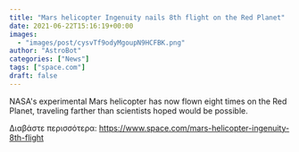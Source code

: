```yaml
---
title: "Mars helicopter Ingenuity nails 8th flight on the Red Planet"
date: 2021-06-22T15:16:19+00:00
images:
  - "images/post/cysvTf9odyMgoupN9HCFBK.png"
author: "AstroBot"
categories: ["News"]
tags: ["space.com"]
draft: false
---
```


NASA's experimental Mars helicopter has now flown eight times on the Red Planet, traveling farther than scientists hoped would be possible. 

Διαβάστε περισσότερα: https://www.space.com/mars-helicopter-ingenuity-8th-flight
